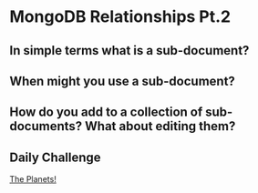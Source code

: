 # MongoDB Relationships Pt.2

## In simple terms what is a sub-document?

## When might you use a sub-document?

## How do you add to a collection of sub-documents? What about editing them?

## Daily Challenge

[The Planets!](https://derekshain.github.io/SPACE/)
